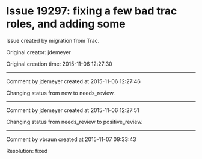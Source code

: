 # Issue 19297: fixing a few bad trac roles, and adding some

Issue created by migration from Trac.

Original creator: jdemeyer

Original creation time: 2015-11-06 12:27:30




---

Comment by jdemeyer created at 2015-11-06 12:27:46

Changing status from new to needs_review.


---

Comment by jdemeyer created at 2015-11-06 12:27:51

Changing status from needs_review to positive_review.


---

Comment by vbraun created at 2015-11-07 09:33:43

Resolution: fixed
